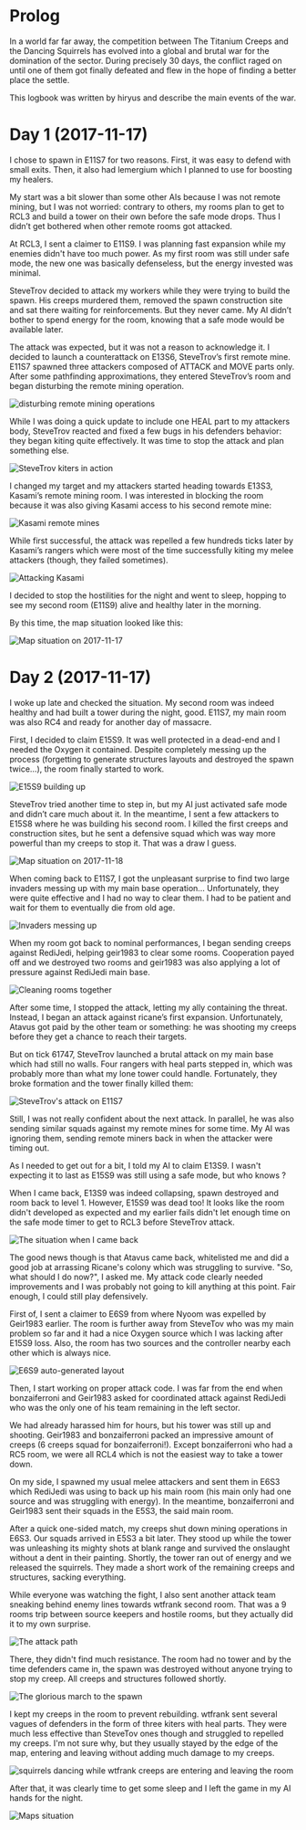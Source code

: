 # Prolog

In a world far far away, the competition between The Titanium Creeps and the Dancing Squirrels has
evolved into a global and brutal war for the domination of the sector. During precisely 30 days,
the conflict raged on until one of them got finally defeated and flew in the hope of finding a
better place the settle.

This logbook was written by hiryus and describe the main events of the war.


# Day 1 (2017-11-17)

I chose to spawn in E11S7 for two reasons. First, it was easy to defend with small exits. Then, it
also had lemergium which I planned to use for boosting my healers.

My start was a bit slower than some other AIs because I was not remote mining, but I was not
worried: contrary to others, my rooms plan to get to RCL3 and build a tower on their own before the
safe mode drops. Thus I didn’t get bothered when other remote rooms got attacked.

At RCL3, I sent a claimer to E11S9. I was planning fast expansion while my enemies didn't have too
much power. As my first room was still under safe mode, the new one was basically defenseless, but
the energy invested was minimal.

SteveTrov decided to attack my workers while they were trying to build the spawn. His creeps
murdered them, removed the spawn construction site and sat there waiting for reinforcements. But
they never came. My AI didn’t bother to spend energy for the room, knowing that a safe mode would
be available later.

The attack was expected, but it was not a reason to acknowledge it. I decided to launch a
counterattack on E13S6, SteveTrov’s first remote mine. E11S7 spawned three attackers composed of
ATTACK and MOVE parts only. After some pathfinding approximations, they entered SteveTrov’s room
and began disturbing the remote mining operation.

![disturbing remote mining operations](img/1.disturbing_remote_mining_operations.gif)

While I was doing a quick update to include one HEAL part to my attackers body, SteveTrov reacted
and fixed a few bugs in his defenders behavior: they began kiting quite effectively. It was time to
stop the attack and plan something else.

![SteveTrov kiters in action](img/2.SteveTrov_answer_healers_rangers.gif)

I changed my target and my attackers started heading towards E13S3, Kasami’s remote mining room. I
was interested in blocking the room because it was also giving Kasami access to his second remote
mine:

![Kasami remote mines](img/4.kasamis_remotes.png)

While first successful, the attack was repelled a few hundreds ticks later by Kasami’s rangers which
were most of the time successfully kiting my melee attackers (though, they failed sometimes).

![Attacking Kasami](img/3.attacking_kasami.gif)

I decided to stop the hostilities for the night and went to sleep, hopping to see my second room
(E11S9) alive and healthy later in the morning.

By this time, the map situation looked like this:

![Map situation on 2017-11-17](img/Situation_2017-11-18_00-00.png)


# Day 2 (2017-11-17)

I woke up late and checked the situation. My second room was indeed healthy and had built a tower
during the night, good. E11S7, my main room was also RC4 and ready for another day of massacre.

First, I decided to claim E15S9. It was well protected in a dead-end and I needed the Oxygen it
contained. Despite completely messing up the process (forgetting to generate structures layouts and
destroyed the spawn twice…), the room finally started to work.

![E15S9 building up](img/6_E15S9_building_up.png)

SteveTrov tried another time to step in, but my AI just activated safe mode and didn’t care much
about it. In the meantime, I sent a few attackers to E15S8 where he was building his second room. I
killed the first creeps and construction sites, but he sent a defensive squad which was way more
powerful than my creeps to stop it. That was a draw I guess.

![Map situation on 2017-11-18](img/Situation_2017-11-18_12-50.png)

When coming back to E11S7, I got the unpleasant surprise to find two large invaders messing up with
my main base operation… Unfortunately, they were quite effective and I had no way to clear them. I
had to be patient and wait for them to eventually die from old age.

![Invaders messing up](img/4.invaders.gif)

When my room got back to nominal performances, I began sending creeps against RediJedi, helping
geir1983 to clear some rooms. Cooperation payed off and we destroyed two rooms and geir1983 was
also applying a lot of pressure against RediJedi main base.

![Cleaning rooms together](img/cleaning_rooms_together.gif)

After some time, I stopped the attack, letting my ally containing the threat. Instead, I began an
attack against ricane’s first expansion. Unfortunately, Atavus got paid by the other team or
something: he was shooting my creeps before they get a chance to reach their targets.

But on tick 61747, SteveTrov launched a brutal attack on my main base which had still no walls.
Four rangers with heal parts stepped in, which was probably more than what my lone tower could
handle. Fortunately, they broke formation and the tower finally killed them:

![SteveTrov's attack on E11S7](img/7_stevetrovs_attack.gif)

Still, I was not really confident about the next attack. In parallel, he was also sending similar
squads against my remote mines for some time. My AI was ignoring them, sending remote miners back
in when the attacker were timing out.

As I needed to get out for a bit, I told my AI to claim E13S9. I wasn't expecting it to last as
E15S9 was still using a safe mode, but who knows ?

When I came back, E13S9 was indeed collapsing, spawn destroyed and room back to level 1. However,
E15S9 was dead too! It looks like the room didn't developed as expected and my earlier fails didn't
let enough time on the safe mode timer to get to RCL3 before SteveTrov attack.

![The situation when I came back](img/situation_2017-11-18_20-30.png)

The good news though is that Atavus came back, whitelisted me and did a good job at arrassing
Ricane's colony which was struggling to survive.
"So, what should I do now?", I asked me. My attack code clearly needed improvements and I was
probably not going to kill anything at this point. Fair enough, I could still play defensively.

First of, I sent a claimer to E6S9 from where Nyoom was expelled by Geir1983 earlier. The room is
further away from SteveTov who was my main problem so far and it had a nice Oxygen source which I
was lacking after E15S9 loss. Also, the room has two sources and the controller nearby each other
which is always nice.

![E6S9 auto-generated layout](img/E6S9_layout.png)

Then, I start working on proper attack code. I was far from the end when bonzaiferroni and Geir1983
asked for coordinated attack against RediJedi who was the only one of his team remaining in the
left sector.

We had already harassed him for hours, but his tower was still up and shooting. Geir1983 and
bonzaiferroni packed an impressive amount of creeps (6 creeps squad for bonzaiferroni!). Except
bonzaiferroni who had a RC5 room, we were all RCL4 which is not the easiest way to take a tower
down.

On my side, I spawned my usual melee attackers and sent them in E6S3 which RediJedi was using to
back up his main room (his main only had one source and was struggling with energy). In the
meantime, bonzaiferroni and Geir1983 sent their squads in the E5S3, the said main room.

After a quick one-sided match, my creeps shut down mining operations in E6S3. Our squads arrived in
E5S3 a bit later. They stood up while the tower was unleashing its mighty shots at blank range and
survived the onslaught without a dent in their painting. Shortly, the tower ran out of energy and
we released the squirrels. They made a short work of the remaining creeps and structures, sacking
everything.

While everyone was watching the fight, I also sent another attack team sneaking behind enemy lines
towards wtfrank second room. That was a 9 rooms trip between source keepers and hostile rooms, but
they actually did it to my own surprise.

![The attack path](img/9958421.png)

There, they didn't find much resistance. The room had no tower and by the time defenders came in,
the spawn was destroyed without anyone trying to stop my creep. All creeps and structures followed
shortly.

![The glorious march to the spawn](img/315165841651.gif)

I kept my creeps in the room to prevent rebuilding. wtfrank sent several vagues of defenders in the
form of three kiters with heal parts. They were much less effective than SteveTov ones though and
struggled to repelled my creeps. I'm not sure why, but they usually stayed by the edge of the map,
entering and leaving without adding much damage to my creeps.

![squirrels dancing while wtfrank creeps are entering and leaving the room](img/1012185.gif)

After that, it was clearly time to get some sleep and I left the game in my AI hands for the night.

![Maps situation](img/situation_2017-11-19_00-50.png)
